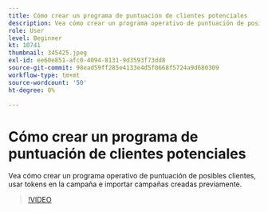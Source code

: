 ```yaml
---
title: Cómo crear un programa de puntuación de clientes potenciales
description: Vea cómo crear un programa operativo de puntuación de posibles clientes, usar tokens en la campaña e importar campañas creadas previamente.
role: User
level: Beginner
kt: 10741
thumbnail: 345425.jpeg
exl-id: ee60e851-afc0-4094-8131-9d3593f73dd8
source-git-commit: 98ead59ff285e4133e4d5f0668f5724a9d680309
workflow-type: tm+mt
source-wordcount: '50'
ht-degree: 0%

---
```


# Cómo crear un programa de puntuación de clientes potenciales

Vea cómo crear un programa operativo de puntuación de posibles clientes, usar tokens en la campaña e importar campañas creadas previamente.

>[!VIDEO](https://video.tv.adobe.com/v/345425/?quality=12&learn=on)
